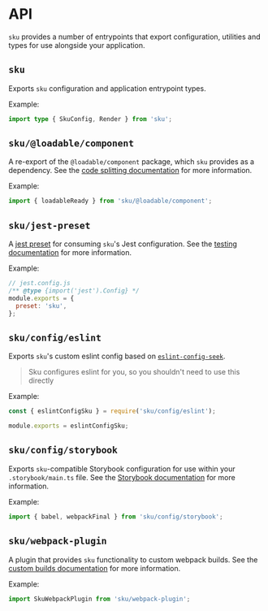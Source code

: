 # API

`sku` provides a number of entrypoints that export configuration, utilities and types for use alongside your application.

## `sku`

Exports `sku` configuration and application entrypoint types.

Example:

```ts
import type { SkuConfig, Render } from 'sku';
```

## `sku/@loadable/component`

A re-export of the `@loadable/component` package, which `sku` provides as a dependency.
See the [code splitting documentation] for more information.

Example:

```ts
import { loadableReady } from 'sku/@loadable/component';
```

[code splitting documentation]: ./docs/code-splitting.md

## `sku/jest-preset`

A [jest preset] for consuming `sku`'s Jest configuration.
See the [testing documentation] for more information.

Example:

```js
// jest.config.js
/** @type {import('jest').Config} */
module.exports = {
  preset: 'sku',
};
```

[jest preset]: https://jestjs.io/docs/configuration#preset-string
[testing documentation]: ./docs/testing.md

## `sku/config/eslint`

Exports `sku`'s custom eslint config based on [`eslint-config-seek`].

> Sku configures eslint for you, so you shouldn't need to use this directly

Example:

```ts
const { eslintConfigSku } = require('sku/config/eslint');

module.exports = eslintConfigSku;
```

[`eslint-config-seek`]: https://github.com/seek-oss/eslint-config-seek

## `sku/config/storybook`

Exports `sku`-compatible Storybook configuration for use within your `.storybook/main.ts` file.
See the [Storybook documentation] for more information.

Example:

```ts
import { babel, webpackFinal } from 'sku/config/storybook';
```

[Storybook documentation]: ./docs/storybook.md

## `sku/webpack-plugin`

A plugin that provides `sku` functionality to custom webpack builds.
See the [custom builds documentation] for more information.

Example:

```ts
import SkuWebpackPlugin from 'sku/webpack-plugin';
```

[custom builds documentation]: ./docs/custom-builds.md
